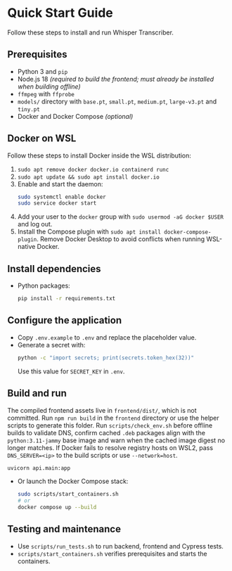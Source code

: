 # Quick Start Guide

Follow these steps to install and run Whisper Transcriber.

## Prerequisites
- Python 3 and `pip`
- Node.js 18 *(required to build the frontend; must already be installed when building offline)*
- `ffmpeg` with `ffprobe`
- `models/` directory with `base.pt`, `small.pt`, `medium.pt`, `large-v3.pt` and `tiny.pt`
- Docker and Docker Compose *(optional)*

## Docker on WSL
Follow these steps to install Docker inside the WSL distribution:
1. `sudo apt remove docker docker.io containerd runc`
2. `sudo apt update && sudo apt install docker.io`
3. Enable and start the daemon:
   ```bash
   sudo systemctl enable docker
   sudo service docker start
   ```
4. Add your user to the `docker` group with `sudo usermod -aG docker $USER` and log out.
5. Install the Compose plugin with `sudo apt install docker-compose-plugin`.
Remove Docker Desktop to avoid conflicts when running WSL-native Docker.


## Install dependencies
- Python packages:
  ```bash
  pip install -r requirements.txt
  ```
## Configure the application
- Copy `.env.example` to `.env` and replace the placeholder value.
- Generate a secret with:
  ```bash
  python -c "import secrets; print(secrets.token_hex(32))"
  ```
  Use this value for `SECRET_KEY` in `.env`.

## Build and run
The compiled frontend assets live in `frontend/dist/`, which is not committed. Run `npm run build` in the `frontend` directory or use the helper scripts to generate this folder.
Run `scripts/check_env.sh` before offline builds to validate DNS, confirm cached `.deb` packages align with the `python:3.11-jammy` base image and warn when the cached image digest no longer matches. If Docker fails to resolve registry hosts on WSL2, pass `DNS_SERVER=<ip>` to the build scripts or use `--network=host`.
  ```bash
  uvicorn api.main:app
  ```
- Or launch the Docker Compose stack:
  ```bash
  sudo scripts/start_containers.sh
  # or
  docker compose up --build
  ```

## Testing and maintenance
- Use `scripts/run_tests.sh` to run backend, frontend and Cypress tests.
- `scripts/start_containers.sh` verifies prerequisites and starts the containers.

